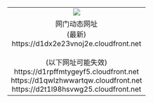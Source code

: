 ﻿<table>
  <tr></tr>
  <tr><td colspan=2 align=center><img src="https://d1dx2e23vnoj2e.cloudfront.net/Up/oGate.jpg" /></td></tr>
  <tr><td colspan=2 align=center>网门动态网址<br/>(最新)
<br>https://d1dx2e23vnoj2e.cloudfront.net
<br/><br/>(以下网址可能失效)
<br>https://d1rpffmtygeyf5.cloudfront.net
<br>https://d1qwlzhwwartqw.cloudfront.net
<br>https://d2t1l98hsvwg25.cloudfront.net
    </td>
  </tr>
</table>
